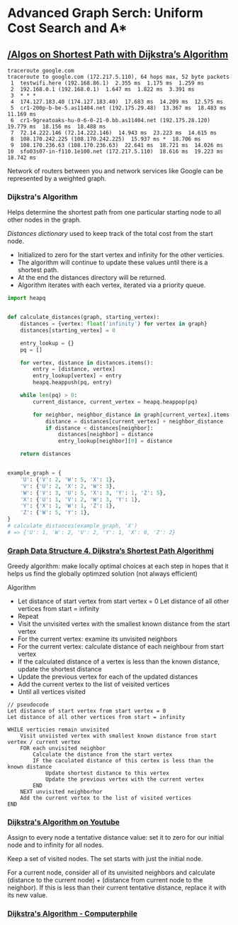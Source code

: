 # Advanced Graph Serch: Uniform Cost Search and A*

## [/Algos on Shortest Path with Dijkstra’s Algorithm](https://bradfieldcs.com/algos/graphs/dijkstras-algorithm/)

```
traceroute google.com
traceroute to google.com (172.217.5.110), 64 hops max, 52 byte packets
 1  testwifi.here (192.168.86.1)  2.355 ms  1.175 ms  1.259 ms
 2  192.168.0.1 (192.168.0.1)  1.647 ms  1.822 ms  3.391 ms
 3  * * *
 4  174.127.183.40 (174.127.183.40)  17.683 ms  14.209 ms  12.575 ms
 5  cr1-200p-b-be-5.as11404.net (192.175.29.48)  13.367 ms  18.483 ms  11.169 ms
 6  cr1-9greatoaks-hu-0-6-0-21-0.bb.as11404.net (192.175.28.120)  19.779 ms  18.156 ms  18.488 ms
 7  72.14.222.146 (72.14.222.146)  14.943 ms  23.223 ms  14.615 ms
 8  108.170.242.225 (108.170.242.225)  15.937 ms *  18.706 ms
 9  108.170.236.63 (108.170.236.63)  22.641 ms  18.721 ms  14.026 ms
10  sfo03s07-in-f110.1e100.net (172.217.5.110)  18.616 ms  19.223 ms  18.742 ms
```

Network of routers between you and network services like Google can be represented by a weighted graph.

### Dijkstra's Algorithm

Helps determine the shortest path from one particular starting node to all other nodes in the graph.

*Distances dictionary* used to keep track of the total cost from the start node.
* Initialized to zero for the start vertex and infinity for the other verticies.
* The algorithm will continue to update these values until there is a shortest path.
* At the end the distances directory will be returned.
* Algorithm iterates with each vertex, iterated via a priority queue.

```python
import heapq


def calculate_distances(graph, starting_vertex):
    distances = {vertex: float('infinity') for vertex in graph}
    distances[starting_vertex] = 0

    entry_lookup = {}
    pq = []

    for vertex, distance in distances.items():
        entry = [distance, vertex]
        entry_lookup[vertex] = entry
        heapq.heappush(pq, entry)

    while len(pq) > 0:
        current_distance, current_vertex = heapq.heappop(pq)

        for neighbor, neighbor_distance in graph[current_vertex].items():
            distance = distances[current_vertex] + neighbor_distance
            if distance < distances[neighbor]:
                distances[neighbor] = distance
                entry_lookup[neighbor][0] = distance

    return distances


example_graph = {
    'U': {'V': 2, 'W': 5, 'X': 1},
    'V': {'U': 2, 'X': 2, 'W': 3},
    'W': {'V': 3, 'U': 5, 'X': 3, 'Y': 1, 'Z': 5},
    'X': {'U': 1, 'V': 2, 'W': 3, 'Y': 1},
    'Y': {'X': 1, 'W': 1, 'Z': 1},
    'Z': {'W': 5, 'Y': 1},
}
# calculate_distances(example_graph, 'X')
# => {'U': 1, 'W': 2, 'V': 2, 'Y': 1, 'X': 0, 'Z': 2}
```

### [Graph Data Structure 4. Dijkstra’s Shortest Path Algorithmj](https://www.youtube.com/watch?v=pVfj6mxhdMw)

Greedy algorithm: make locally optimal choices at each step in hopes that it helps us find the globally optimzed solution (not always efficient)

Algorithm
* Let distance of start vertex from start vertex = 0
Let distance of all other vertices from start = infinity
* Repeat
 * Visit the unvisited vertex with the smallest known distance from the start vertex
 * For the current vertex: examine its unvisited neighbors
 * For the current vertex: calculate distance of each neighbour from start vertex
 * If the calculated distance of a vertex is less than the known distance, update the shortest distance
 * Update the previous vertex for each of the updated distances
 * Add the current vertex to the list of veisited vertices
* Until all vertices visited

```
// pseudocode
Let distance of start vertex from start vertex = 0
Let distance of all other vertices from start = infinity

WHILE verticies remain unvisited
	Visit unviisted vertex with smallest known distance from start vertex / current vertex
	FOR each unvisited neighbor
		Calculate the distance from the start vertex
		IF the caculated distance of this certex is less than the known distance
			Update shortest distance to this vertex
			Update the previous vertex with the current vertex
		END
	NEXT unvisited neighborhor
	Add the current vertex to the list of visited vertices
END
```

### [Dijkstra's Algorithm on Youtube](https://www.youtube.com/watch?v=gdmfOwyQlcI)

Assign to every node a tentative distance value: set it to zero for our initial node and to infinity for all nodes.

Keep a set of visited nodes. The set starts with just the initial node.

For a current node, consider all of its unvisited neighbors and calculate (distance to the current node) + (distance from current node to the neighbor). If this is less than their current tentative distance, replace it with its new value.

### [Dijkstra's Algorithm - Computerphile](https://www.youtube.com/watch?v=GazC3A4OQTE)

